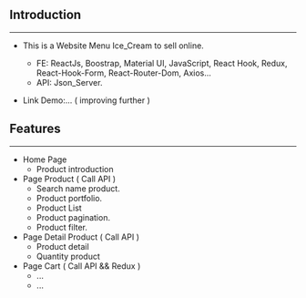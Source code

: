 ## Introduction
***
- This is a Website Menu Ice_Cream to sell online. 
  - FE: ReactJs, Boostrap, Material UI, JavaScript, React Hook, Redux, React-Hook-Form, React-Router-Dom, Axios...
  - API: Json_Server.

- Link Demo:... ( improving further ) 

## Features
***
- Home Page
    - Product introduction 
- Page Product ( Call API )
    - Search name product.
    - Product portfolio.
    - Product List
    - Product pagination.
    - Product filter.
- Page Detail Product ( Call API )
    - Product detail 
    - Quantity product
- Page Cart ( Call API && Redux )
    - ...
    - ...
